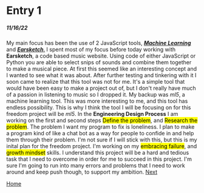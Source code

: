 # Entry 1
##### 11/16/22

My main focus has been the use of 2 JavaScript tools, <a href="https://ml5js.org/">_**Machine Learning**_</a> and <a href="https://earsketch.gatech.edu/earsketch2/">_**Earsketch**_.</a>
I spent most of my focus before today working with **Earsketch**, a code based music website. Using code of either JavaScript or Python you are able to select snips of sounds and combine them together 
to make a musical piece. At first this seemed like an interesting concept and I wanted to see what it was about. After further testing and tinkering with it I soon came to realize that this tool was not
for me. It's a simple tool that would have been easy to make a project out of, but I don't really have much of a passion in listening to music so I dropped it. My backup was *ml5*, a machine learning tool.
This was more interesting to me, and this tool has endless possibility. This is why I think the tool I will be focusing on for this freedom project will be *ml5*. In the **Engineering Design Process** 
I am working on the first and second steps <mark>Define the problem</mark>, and <mark>Research the problem</mark>. The problem I want my program to fix is loneliness. I plan to make a program kind of like a chat
bot as a way for people to confide in and help them through their problem. I'm not sure if I will stick with this, but this is my inital plan for the freedom project. I'm working on my <mark>embracing failure</mark>, and <mark>growth mindset</mark>
skills. I understand this project will be a hard and tedious task that I need to overcome in order for me to succeed in this project. I'm sure I'm going to run into many errors and problems that I need to work around and keep push though, to support my ambition.
[Next](entry02.md)

[Home](../README.md)